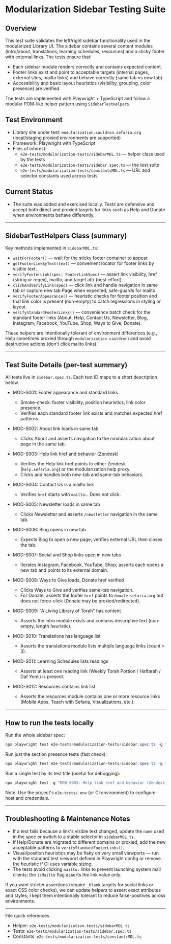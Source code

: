 # Modularization Sidebar Testing Suite

## Overview

This test suite validates the left/right sidebar functionality used in the modularized Library UI. The sidebar contains several content modules (intro/about, translations, learning schedules, resources) and a sticky footer with external links. The tests ensure that:

- Each sidebar module renders correctly and contains expected content.
- Footer links exist and point to acceptable targets (internal pages, external sites, mailto links) and behave correctly (same tab vs new tab).
- Accessibility and basic layout heuristics (visibility, grouping, color presence) are verified.

The tests are implemented with Playwright + TypeScript and follow a modular POM-like helper pattern using `SidebarTestHelpers`.

## Test Environment

- Library site under test: `modularization.cauldron.sefaria.org` (local/staging proxied environments are supported)
- Framework: Playwright with TypeScript
- Files of interest:
  - `e2e-tests/modularization-tests/sidebarMDL.ts` — helper class used by the tests
  - `e2e-tests/modularization-tests/sidebar.spec.ts` — the test suite
  - `e2e-tests/modularization-tests/constantsMDL.ts` — URL and selector constants used across tests

## Current Status

- The suite was added and exercised locally. Tests are defensive and accept both direct and proxied targets for links such as Help and Donate when environments behave differently.

---

## SidebarTestHelpers Class (summary)

Key methods implemented in `sidebarMDL.ts`:

- `waitForFooter()` — wait for the sticky footer container to appear.
- `getFooterLinkByText(text)` — convenient locator for footer links by visible text.
- `verifyFooterLink(spec: FooterLinkSpec)` — assert link visibility, href (string or regex), mailto, and target attr (best-effort).
- `clickAndVerifyLink(spec)` — click link and handle navigation in same tab or capture new tab Page when expected; safe-guards for mailto.
- `verifyFooterAppearance()` — heuristic checks for footer position and that link color is present (non-empty) to catch regressions in styling or layout.
- `verifyStandardFooterLinks()` — convenience batch check for the standard footer links (About, Help, Contact Us, Newsletter, Blog, Instagram, Facebook, YouTube, Shop, Ways to Give, Donate).

These helpers are intentionally tolerant of environment differences (e.g., Help sometimes proxied through `modularization.cauldron`) and avoid destructive actions (don't click mailto links).

---

## Test Suite Details (per-test summary)

All tests live in `sidebar.spec.ts`. Each test ID maps to a short description below.

- MOD-S001: Footer appearance and standard links
  - Smoke-check: footer visibility, position heuristics, link color presence.
  - Verifies each standard footer link exists and matches expected href patterns.

- MOD-S002: About link loads in same tab
  - Clicks About and asserts navigation to the modularization about page in the same tab.

- MOD-S003: Help link href and behavior (Zendesk)
  - Verifies the Help link href points to either Zendesk (`help.sefaria.org`) or the modularization help proxy.
  - Clicks and handles both new-tab and same-tab behaviors.

- MOD-S004: Contact Us is a mailto link
  - Verifies `href` starts with `mailto:`. Does not click.

- MOD-S005: Newsletter loads in same tab
  - Clicks Newsletter and asserts `/newsletter` navigation in the same tab.

- MOD-S006: Blog opens in new tab
  - Expects Blog to open a new page; verifies external URL then closes the tab.

- MOD-S007: Social and Shop links open in new tabs
  - Iterates Instagram, Facebook, YouTube, Shop; asserts each opens a new tab and points to its external domain.

- MOD-S008: Ways to Give loads, Donate href verified
  - Clicks Ways to Give and verifies same-tab navigation.
  - For Donate, asserts the footer `href` points to `donate.sefaria.org` but does not force-click (Donate may be proxied/redirected).

- MOD-S009: "A Living Library of Torah" has content
  - Asserts the intro module exists and contains descriptive text (non-empty, length heuristic).

- MOD-S010: Translations has language list
  - Asserts the translations module lists multiple language links (count > 3).

- MOD-S011: Learning Schedules lists readings
  - Asserts at least one reading link (Weekly Torah Portion / Haftarah / Daf Yomi) is present.

- MOD-S012: Resources contains link list
  - Asserts the resources module contains one or more resource links (Mobile Apps, Teach with Sefaria, Visualizations, etc.).

---

## How to run the tests locally

Run the whole sidebar spec:

```powershell
npx playwright test e2e-tests/modularization-tests/sidebar.spec.ts -g "Modularization Sidebar Tests"
```

Run just the section presence tests (fast check):

```powershell
npx playwright test e2e-tests/modularization-tests/sidebar.spec.ts -g "Sidebar sections"
```

Run a single test by its test title (useful for debugging):

```powershell
npx playwright test -g "MOD-S003: Help link href and behavior (Zendesk)"
```

Note: Use the project's `e2e-tests/.env` (or CI environment) to configure host and credentials.

---

## Troubleshooting & Maintenance Notes

- If a test fails because a link's visible text changed, update the `name` used in the spec or switch to a stable selector in `sidebarMDL.ts`.
- If Help/Donate are migrated to different domains or proxied, add the new acceptable patterns to `verifyStandardFooterLinks()`.
- Visual/position heuristics may be flaky on very small viewports — run with the standard test viewport defined in Playwright config or remove the heuristic if CI uses variable sizing.
- The tests avoid clicking `mailto:` links to prevent launching system mail clients; the `isMailto` flag asserts the link value only.

If you want stricter assertions (require `_blank` targets for social links or exact CSS color checks), we can update helpers to assert exact attributes and styles; I kept them intentionally tolerant to reduce false-positives across environments.

---

File quick references

- Helper: `e2e-tests/modularization-tests/sidebarMDL.ts`
- Tests: `e2e-tests/modularization-tests/sidebar.spec.ts`
- Constants: `e2e-tests/modularization-tests/constantsMDL.ts`
